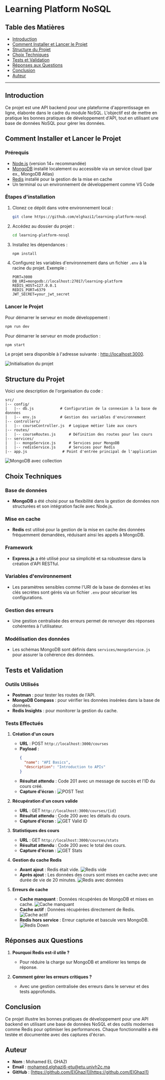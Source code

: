 # Learning Platform NoSQL

## Table des Matières
- [Introduction](#introduction)
- [Comment Installer et Lancer le Projet](#comment-installer-et-lancer-le-projet)
- [Structure du Projet](#structure-du-projet)
- [Choix Techniques](#choix-techniques)
- [Tests et Validation](#tests-et-validation)
- [Réponses aux Questions](#réponses-aux-questions)
- [Conclusion](#conclusion)
- [Auteur](#auteur)

---

## Introduction
Ce projet est une API backend pour une plateforme d'apprentissage en ligne, élaborée dans le cadre du module NoSQL. L'objectif est de mettre en pratique les bonnes pratiques de développement d'API, tout en utilisant une base de données NoSQL pour gérer les données.

## Comment Installer et Lancer le Projet

### Prérequis
- [Node.js](https://nodejs.org/) (version 14+ recommandée)
- [MongoDB](https://www.mongodb.com/) installé localement ou accessible via un service cloud (par ex., MongoDB Atlas)
- [Redis](https://redis.io/) installé pour la gestion de la mise en cache
- Un terminal ou un environnement de développement comme VS Code

### Étapes d'installation
1. Clonez ce dépôt dans votre environnement local :
   ```bash
   git clone https://github.com/elghazi1/learning-platform-nosql
   ```

2. Accédez au dossier du projet :
   ```bash
   cd learning-platform-nosql
   ```

3. Installez les dépendances :
   ```bash
   npm install
   ```

4. Configurez les variables d'environnement dans un fichier `.env` à la racine du projet. Exemple :
   ```env
   PORT=3000
   DB_URI=mongodb://localhost:27017/learning-platform
   REDIS_HOST=127.0.0.1
   REDIS_PORT=6379
   JWT_SECRET=your_jwt_secret
   ```

### Lancer le Projet
Pour démarrer le serveur en mode développement :
```bash
npm run dev
```

Pour démarrer le serveur en mode production :
```bash
npm start
```

Le projet sera disponible à l'adresse suivante : [http://localhost:3000](http://localhost:3000).

![Initialisation du projet](screens/logs_sc/log-0-Cache-miss-Fetching-data-Data-cached.PNG)

## Structure du Projet
Voici une description de l'organisation du code :

```plaintext
src/
|-- config/
|   |-- db.js            # Configuration de la connexion à la base de données
|   |-- env.js           # Gestion des variables d'environnement
|-- controllers/
|   |-- courseController.js  # Logique métier liée aux cours
|-- routes/
|   |-- courseRoutes.js      # Définition des routes pour les cours
|-- services/
|   |-- mongoService.js      # Services pour MongoDB
|   |-- redisService.js      # Services pour Redis
|-- app.js                # Point d'entrée principal de l'application
```

![MongoDB avec collection](screens/MONGODB_with_courses_collection.PNG)

## Choix Techniques

### Base de données
- **MongoDB** a été choisi pour sa flexibilité dans la gestion de données non structurées et son intégration facile avec Node.js.

### Mise en cache
- **Redis** est utilisé pour la gestion de la mise en cache des données fréquemment demandées, réduisant ainsi les appels à MongoDB.

### Framework
- **Express.js** a été utilisé pour sa simplicité et sa robustesse dans la création d'API RESTful.

### Variables d'environnement
- Les paramètres sensibles comme l'URI de la base de données et les clés secrètes sont gérés via un fichier `.env` pour sécuriser les configurations.

### Gestion des erreurs
- Une gestion centralisée des erreurs permet de renvoyer des réponses cohérentes à l'utilisateur.

### Modélisation des données
- Les schémas MongoDB sont définis dans `services/mongoService.js` pour assurer la cohérence des données.

## Tests et Validation

### Outils Utilisés
- **Postman** : pour tester les routes de l'API.
- **MongoDB Compass** : pour vérifier les données insérées dans la base de données.
- **Redis Insights** : pour monitorer la gestion du cache.

### Tests Effectués

1. **Création d'un cours**
   - **URL** : POST `http://localhost:3000/courses`
   - **Payload** :
     ```json
     {
       "name": "API Basics",
       "description": "Introduction to APIs"
     }
     ```
   - **Résultat attendu** : Code 201 avec un message de succès et l'ID du cours créé.
   - **Capture d'écran** :
     ![POST Test](screens/TESTs_postman/api_create_course_201ok.PNG)

2. **Récupération d'un cours valide**
   - **URL** : GET `http://localhost:3000/courses/{id}`
   - **Résultat attendu** : Code 200 avec les détails du cours.
   - **Capture d'écran** :
     ![GET Valid ID](screens/TESTs_postman/api_get_course_200ok.PNG)

3. **Statistiques des cours**
   - **URL** : GET `http://localhost:3000/courses/stats`
   - **Résultat attendu** : Code 200 avec le total des cours.
   - **Capture d'écran** :
     ![GET Stats](screens/TESTs_postman/api_get_stats_200ok.PNG)

4. **Gestion du cache Redis**
   - **Avant ajout** : Redis était vide.
     ![Redis vide](screens/redis_insights/initially_none_inside_redis_memory.PNG)
   - **Après ajout** : Les données des cours sont mises en cache avec une durée de vie de 20 minutes.
     ![Redis avec données](screens/redis_insights/courses-set-data-added-inside-redis-memory-one-of-them-with-ttl-20min.PNG)

5. **Erreurs de cache**
   - **Cache manquant** : Données récupérées de MongoDB et mises en cache.
     ![Cache manquant](screens/logs_sc/log-0-Cache-miss-Fetching-data-Data-cached.PNG)
   - **Cache actif** : Données récupérées directement de Redis.
     ![Cache actif](screens/logs_sc/log-1-Cache-hit-Returning-data-from-Redis-cache.PNG)
   - **Redis hors service** : Erreur capturée et bascule vers MongoDB.
     ![Redis Down](screens/logs/log-3-error-redis-down.PNG)

## Réponses aux Questions

1. **Pourquoi Redis est-il utile ?**
   - Pour réduire la charge sur MongoDB et améliorer les temps de réponse.

2. **Comment gérer les erreurs critiques ?**
   - Avec une gestion centralisée des erreurs dans le serveur et des tests approfondis.

## Conclusion
Ce projet illustre les bonnes pratiques de développement pour une API backend en utilisant une base de données NoSQL et des outils modernes comme Redis pour optimiser les performances. Chaque fonctionnalité a été testée et documentée avec des captures d'écran.

## Auteur
- **Nom** : Mohamed EL GHAZI
- **Email** : mohamed.elghazi6-etu@etu.univh2c.ma
- **GitHub** : [https://github.com/ElGhazi1](https://github.com/ElGhazi1)